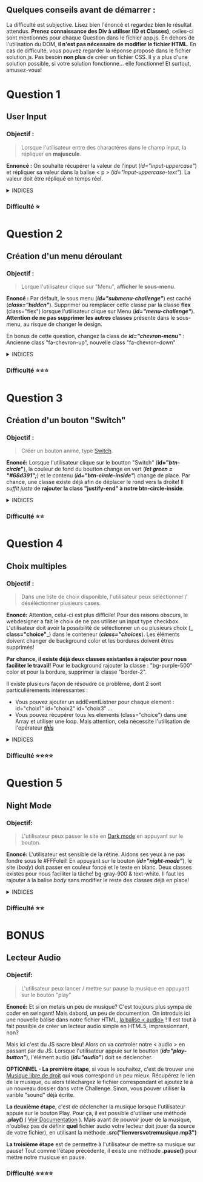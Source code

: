 ## Quelques conseils avant de démarrer :

La difficulté est subjective. Lisez bien l'énoncé et regardez bien le résultat attendus. **Prenez connaissance des Div à utiliser (ID et Classes)**, celles-ci sont mentionnés pour chaque Question dans le fichier app.js.
En dehors de l'utilisation du DOM, **il n'est pas nécessaire de modifier le fichier HTML**. En cas de difficulté, vous pouvez regarder la réponse proposé dans le fichier solution.js. Pas besoin **non plus** de créer un fichier CSS.
Il y a plus d'une solution possible, si votre solution fonctionne... elle fonctionne!
Et surtout, amusez-vous!

# Question 1

## User Input

### Objectif :

> Lorsque l'utilisateur entre des charactéres dans le champ input, la répliquer en **majuscule**.

**Ennoncé :**
On souhaite récupérer la valeur de l'input (_id="input-uppercase"_) et répliquer sa valeur dans la balise < p > (_id="input-uppercase-text"_). La valeur doit être répliqué en temps réel.

<details>
  <summary>INDICES</summary>

La valeur de l'input (= texte tapé par l'utilisateur) peut être récupéré en utilisant _.value_ dans votre fichier JavaScript

```javascript
document.getElementById("input-uppercase").value;
```

Il est possible d'utiliser une propriété sur la balise _input_ appelé **oniput** afin d'éxécuter une fonction JavaScript. [Voir Documentation](https://www.w3schools.com/jsref/event_oninput.asp)

```html
<input oninput="maFonctionJavascript()" />
```

</details>

### Difficulté ⭐

# Question 2

## Création d'un menu déroulant

### Objectif :

> Lorque l'utilisateur clique sur "Menu", **afficher le sous-menu**.

**Enoncé :** Par défault, le sous menu (**_id="submenu-challenge"_**) est caché (**_class="hidden"_**). Supprimer ou remplacer cette classe par la classe **flex** (class="flex") lorsque l'utilisateur clique sur Menu (**_id="menu-challenge"_**). **Attention de ne pas supprimer les autres classes** présente dans le sous-menu, au risque de changer le design.

En bonus de cette question, changez la class de **_id="chevron-menu"_** : Ancienne class "fa-chevron-up", nouvelle class "fa-chevron-down"

<details>
  <summary>INDICES</summary>

Une fois votre élément (sous-menu) enregistré dans une variable, vous pouvez utiliser **_.classlist.replace_** afin de remplacer une classe par une autre. [Voir Documentation](https://developer.mozilla.org/fr/docs/Web/API/Element/classList)

```javascript
// remplacer la classe "foo" par la classe "bar"
div.classList.replace("foo", "bar");
```

Il existe d'ailleurs d'autres méthodes interessantes: .classList.remove('nomDeLaClasse') pour supprimer une classe, .classList.add("uneNouvelleClasse") pour ajouter une nouvelle classe à celles déjà existantes. [Voir Documentation](https://www.w3schools.com/jsref/prop_element_classlist.asp)

</details>

### Difficulté ⭐⭐⭐

# Question 3

## Création d'un bouton "Switch"

### Objectif :

> Créer un bouton animé, type [Switch](https://developer.apple.com/design/human-interface-guidelines/ios/controls/switches/).

**Enoncé:** Lorsque l'utilisateur clique sur le boutton "Switch" (**id="_btn-circle_"**), la couleur de fond du boutton change en vert (**_let green = "#68d391";_**) et le contenu (**_id="btn-circle-inside"_**) change de place. Par chance, une classe existe déjà afin de déplacer le rond vers la droite! Il _suffit juste_ de **rajouter la class "justify-end" à notre btn-circle-inside**.

<details>
  <summary>INDICES</summary>

Voir Indice de la Question 2

</details>

### Difficulté ⭐⭐

# Question 4

## Choix multiples

### Objectif :

> Dans une liste de choix disponible, l'utilisateur peux séléctionner / déséléctionner plusieurs cases.

**Enoncé:** Attention, celui-ci est plus difficile! Pour des raisons obscurs, le webdesigner a fait le choix de ne pas utiliser un input type checkbox. L'utilisateur doit avoir la possibilité de séléctionner un ou plusieurs choix (**_ class="choice"_**) dans le conteneur (**_class="choices_**). Les éléments doivent changer de background color et les bordures doivent êtres supprimés!

**Par chance, il existe déjà deux classes existantes à rajouter pour nous faciliter le travail!** Pour le background rajouter la classe : "bg-purple-500" color et pour la bordure, supprimer la classe "border-2".

Il existe plusieurs façon de résoudre ce problème, dont 2 sont particuliérements intéressantes :

- Vous pouvez ajouter un addEventListner pour chaque element : id="choix1" id="choix2" id="choix3" ...
- Vous pouvez récupérer tous les elements (class="choice") dans une Array et utiliser une loop. Mais attention, cela nécessite l'utilisation de l'opérateur [**_this_**](https://developer.mozilla.org/fr/docs/Web/JavaScript/Reference/Op%C3%A9rateurs/L_op%C3%A9rateur_this)

<details>
  <summary>INDICES</summary>

N'oubliez pas

- la loop [for each](https://www.w3schools.com/jsref/jsref_foreach.asp)!
- Si vous souhaitez utiliser une Loop, n'oubliez pas de récupérer la longueur de votre Array

```javascript

for (i = 0; i < votreArray.length; i++)

```

</details>

### Difficulté ⭐⭐⭐⭐

# Question 5

## Night Mode

### Objectif:

> L'utilisateur peux passer le site en [Dark mode](http://www.leparisien.fr/guide-shopping/le-dark-mode-la-nouvelle-tendance-des-sites-systemes-et-applications-28-10-2019-8181882.php) en appuyant sur le bouton.

**Enoncé:** L'utilisateur est sensible de la rétine. Aidons ses yeux à ne pas fondre sous le #FFFoleil! En appuyant sur le bouton (**_id="night-mode"_**), le site (_body_) doit passer en couleur foncé et le texte en blanc. Deux classes existes pour nous faciliter la tâche! bg-gray-900 & text-white. Il faut les rajouter à la balise _body_ sans modifier le reste des classes déjà en place!

<details>
  <summary>INDICES</summary>

Il est possible de séléctionner le Body avec le DOM en utilisant :

```javascript
document.body;
```

[Voir documentation](https://developer.mozilla.org/fr/docs/Web/API/Document/body)

</details>

### Difficulté ⭐⭐

# BONUS

## Lecteur Audio

### Objectif:

> L'utilisateur peux lancer / mettre sur pause la musique en appuyant sur le bouton "play"

**Enoncé:** Et si on metais un peu de musique? C'est toujours plus sympa de coder en swingant! Mais dabord, un peu de documention. On introduis ici une nouvelle balise dans notre fichier HTML, [la balise < audio>](https://developer.mozilla.org/fr/docs/Web/HTML/Element/audio) ! Il est tout à fait possible de créer un lecteur audio simple en HTML5, impressionnant, non?

Mais ici c'est du JS sacre bleu! Alors on va controler notre < audio > en passant par du JS. Lorsque l'utilisateur appuie sur le boutton (**_id="play-button"_**), l'élément audio (**_id="audio"_**) doit se déclencher.

**OPTIONNEL - La première étape**, si vous le souhaitez, c'est de trouver une [Musique libre de droit](https://cchound.com/) qui vous correspond un peu mieux. Récupérez le lien de la musique, ou alors téléchargez le fichier correspondant et ajoutez le à un nouveau dossier dans votre Challenge. Sinon, vous pouver utiliser la varible "sound" déjà écrite.

**La deuxième étape**, c'est de déclencher la musique lorsque l'utilisateur appuie sur le bouton Play. Pour ça, il est possible d'utiliser une méthode **.play()** ( [Voir Documentation](https://www.w3schools.com/jsref/dom_obj_audio.asp) ). Mais avant de pouvoir jouer de la musique, n'oubliez pas de définir **quel** fichier audio votre lecteur doit jouer (la source de votre fichier), en utilisant la méthode **.src("lienversvotremusique.mp3")**

**La troisième étape** est de permettre à l'utilisateur de mettre sa musique sur pause! Tout comme l'étape précédente, il existe une méthode **.pause()** pour mettre notre musique en pause.

### Difficulté ⭐⭐⭐⭐
